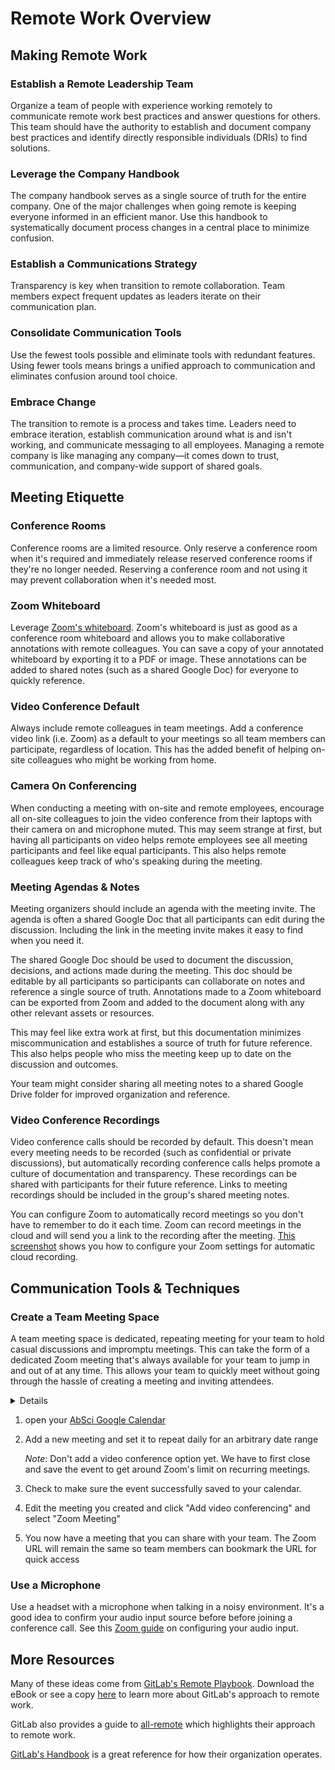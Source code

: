 # Remote Work Overview

## Making Remote Work

### Establish a Remote Leadership Team

Organize a team of people with experience working remotely to communicate remote
work best practices and answer questions for others. This team should have the
authority to establish and document company best practices and identify directly
responsible individuals (DRIs) to find solutions.

### Leverage the Company Handbook

The company handbook serves as a single source of truth for the entire company.
One of the major challenges when going remote is keeping everyone informed in an
efficient manor. Use this handbook to systematically document process changes in
a central place to minimize confusion.

### Establish a Communications Strategy

Transparency is key when transition to remote collaboration. Team members expect
frequent updates as leaders iterate on their communication plan.

### Consolidate Communication Tools

Use the fewest tools possible and eliminate tools with redundant features. Using
fewer tools means brings a unified approach to communication and eliminates
confusion around tool choice.

### Embrace Change

The transition to remote is a process and takes time. Leaders need to embrace
iteration, establish communication around what is and isn't working, and
communicate messaging to all employees. Managing a remote company is like
managing any company—it comes down to trust, communication, and company-wide
support of shared goals.

## Meeting Etiquette

### Conference Rooms

Conference rooms are a limited resource. Only reserve a conference room when
it's required and immediately release reserved conference rooms if they're no
longer needed. Reserving a conference room and not using it may prevent
collaboration when it's needed most.

### Zoom Whiteboard

Leverage
[Zoom's whiteboard](https://support.zoom.us/hc/en-us/articles/205677665-Sharing-a-whiteboard).
Zoom's whiteboard is just as good as a conference room whiteboard and allows you
to make collaborative annotations with remote colleagues. You can save a copy of
your annotated whiteboard by exporting it to a PDF or image. These annotations
can be added to shared notes (such as a shared Google Doc) for everyone to
quickly reference.

### Video Conference Default

Always include remote colleagues in team meetings. Add a conference video link
(i.e. Zoom) as a default to your meetings so all team members can participate,
regardless of location. This has the added benefit of helping on-site colleagues
who might be working from home.

### Camera On Conferencing

When conducting a meeting with on-site and remote employees, encourage all
on-site colleagues to join the video conference from their laptops with their
camera on and microphone muted. This may seem strange at first, but having all
participants on video helps remote employees see all meeting participants and
feel like equal participants. This also helps remote colleagues keep track of
who's speaking during the meeting.

### Meeting Agendas & Notes

Meeting organizers should include an agenda with the meeting invite. The agenda
is often a shared Google Doc that all participants can edit during the
discussion. Including the link in the meeting invite makes it easy to find when
you need it.

The shared Google Doc should be used to document the discussion, decisions, and
actions made during the meeting. This doc should be editable by all participants
so participants can collaborate on notes and reference a single source of truth.
Annotations made to a Zoom whiteboard can be exported from Zoom and added to the
document along with any other relevant assets or resources.

This may feel like extra work at first, but this documentation minimizes
miscommunication and establishes a source of truth for future reference. This
also helps people who miss the meeting keep up to date on the discussion and
outcomes.

Your team might consider sharing all meeting notes to a shared Google Drive
folder for improved organization and reference.

### Video Conference Recordings

Video conference calls should be recorded by default. This doesn't mean every
meeting needs to be recorded (such as confidential or private discussions), but
automatically recording conference calls helps promote a culture of
documentation and transparency. These recordings can be shared with participants
for their future reference. Links to meeting recordings should be included in
the group's shared meeting notes.

You can configure Zoom to automatically record meetings so you don't have to
remember to do it each time. Zoom can record meetings in the cloud and will send
you a link to the recording after the meeting.
[This screenshot](./assets/images/zoom-recording-settings.png) shows you how to
configure your Zoom settings for automatic cloud recording.

## Communication Tools & Techniques

### Create a Team Meeting Space

A team meeting space is dedicated, repeating meeting for your team to hold
casual discussions and impromptu meetings. This can take the form of a dedicated
Zoom meeting that's always available for your team to jump in and out of at any
time. This allows your team to quickly meet without going through the hassle of
creating a meeting and inviting attendees.

<summary><details>How to create a dedicated meeting space in Zoom</details>

1. open your [AbSci Google Calendar](calendar.google.com)
2. Add a new meeting and set it to repeat daily for an arbitrary date range

   _Note_: Don't add a video conference option yet. We have to first close and
   save the event to get around Zoom's limit on recurring meetings.

3. Check to make sure the event successfully saved to your calendar.
4. Edit the meeting you created and click "Add video conferencing" and select
   "Zoom Meeting"
5. You now have a meeting that you can share with your team. The Zoom URL will
   remain the same so team members can bookmark the URL for quick access

</summary>

### Use a Microphone

Use a headset with a microphone when talking in a noisy environment. It's a good
idea to confirm your audio input source before before joining a conference call.
See this
[Zoom guide](https://support.zoom.us/hc/en-us/articles/201362283-Testing-computer-or-device-audio)
on configuring your audio input.

## More Resources

Many of these ideas come from
[GitLab's Remote Playbook](https://about.gitlab.com/resources/ebook-remote-playbook/).
Download the eBook or see a copy [here](./assets/remote-playbook.pdf) to learn
more about GitLab's approach to remote work.

GitLab also provides a guide to
[all-remote](https://about.gitlab.com/company/culture/all-remote/guide/) which
highlights their approach to remote work.

[GitLab's Handbook](https://about.gitlab.com/handbook/) is a great reference for
how their organization operates.

